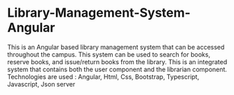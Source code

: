 # Library-Management-System-Angular
This is an Angular based library management system that can be accessed throughout the campus. This system can be used to search for books, reserve books, and issue/return books from the library. This is an integrated system that contains both the user component and the librarian component.
Technologies are used : Angular, Html, Css, Bootstrap, Typescript, Javascript, Json server
